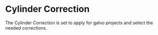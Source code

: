 # Cylinder Correction

The Cylinder Correction is set to apply for galvo projects and select the needed corrections.
